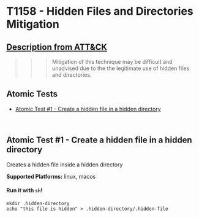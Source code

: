 # T1158 - Hidden Files and Directories Mitigation
## [Description from ATT&CK](https://attack.mitre.org/wiki/Technique/T1158)
>>> Mitigation of this technique may be difficult and unadvised due to the the legitimate use of hidden files and directories.

## Atomic Tests

- [Atomic Test #1 - Create a hidden file in a hidden directory](#atomic-test-1---create-a-hidden-file-in-a-hidden-directory)


<br/>

## Atomic Test #1 - Create a hidden file in a hidden directory
Creates a hidden file inside a hidden directory

**Supported Platforms:** linux, macos


#### Run it with `sh`!
```
mkdir .hidden-directory
echo "this file is hidden" > .hidden-directory/.hidden-file
```
<br/>
